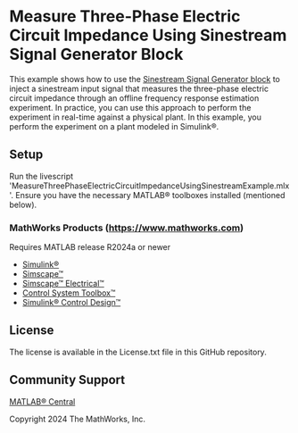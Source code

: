 # Measure Three-Phase Electric Circuit Impedance Using Sinestream Signal Generator Block

This example shows how to use the [Sinestream Signal Generator block](https://www.mathworks.com/help/slcontrol/ug/sinestreamsignalgenerator.html) to inject a 
sinestream input signal that measures the three-phase electric circuit impedance through an offline frequency response estimation experiment.
In practice, you can use this approach to perform the experiment in real-time against a physical plant. In this example, you perform the experiment
on a plant modeled in Simulink®.


## Setup
Run the livescript 'MeasureThreePhaseElectricCircuitImpedanceUsingSinestreamExample.mlx'. Ensure you have the necessary MATLAB&reg; toolboxes installed (mentioned below).


### MathWorks Products (https://www.mathworks.com)

Requires MATLAB release R2024a or newer
- [Simulink&reg;](https://www.mathworks.com/products/simulink.html)
- [Simscape&trade;](https://www.mathworks.com/products/simscape.html)
- [Simscape&trade; Electrical&trade;](https://www.mathworks.com/products/simscape-electrical.html)
- [Control System Toolbox&trade;](https://www.mathworks.com/products/control.html)
- [Simulink&reg; Control Design&trade;](https://www.mathworks.com/products/simcontrol.html)

## License
The license is available in the License.txt file in this GitHub repository.

## Community Support
[MATLAB&reg; Central](https://www.mathworks.com/matlabcentral)

Copyright 2024 The MathWorks, Inc.
